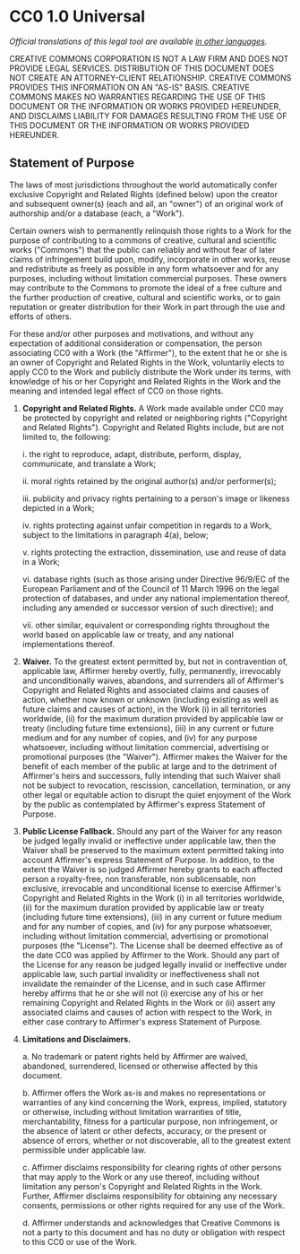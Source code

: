 # CC0 1.0 Universal

_Official translations of this legal tool are available [in other 
languages](
https://creativecommons.org/publicdomain/zero/1.0/legalcode)._

CREATIVE COMMONS CORPORATION IS NOT A LAW FIRM AND DOES NOT PROVIDE 
LEGAL SERVICES. DISTRIBUTION OF THIS DOCUMENT DOES NOT CREATE AN 
ATTORNEY-CLIENT RELATIONSHIP. CREATIVE COMMONS PROVIDES THIS 
INFORMATION ON AN "AS-IS" BASIS. CREATIVE COMMONS MAKES NO WARRANTIES 
REGARDING THE USE OF THIS DOCUMENT OR THE INFORMATION OR WORKS PROVIDED 
HEREUNDER, AND DISCLAIMS LIABILITY FOR DAMAGES RESULTING FROM THE USE 
OF THIS DOCUMENT OR THE INFORMATION OR WORKS PROVIDED HEREUNDER.

## Statement of Purpose

The laws of most jurisdictions throughout the world automatically 
confer exclusive Copyright and Related Rights (defined below) upon the 
creator and subsequent owner(s) (each and all, an "owner") of an 
original work of authorship and/or a database (each, a "Work").

Certain owners wish to permanently relinquish those rights to a Work 
for the purpose of contributing to a commons of creative, cultural and 
scientific works ("Commons") that the public can reliably and without 
fear of later claims of infringement build upon, modify, incorporate in 
other works, reuse and redistribute as freely as possible in any form 
whatsoever and for any purposes, including without limitation 
commercial purposes. These owners may contribute to the Commons to 
promote the ideal of a free culture and the further production of 
creative, cultural and scientific works, or to gain reputation or 
greater distribution for their Work in part through the use and efforts 
of others.

For these and/or other purposes and motivations, and without any 
expectation of additional consideration or compensation, the person 
associating CC0 with a Work (the "Affirmer"), to the extent that he or 
she is an owner of Copyright and Related Rights in the Work, 
voluntarily elects to apply CC0 to the Work and publicly distribute the 
Work under its terms, with knowledge of his or her Copyright and 
Related Rights in the Work and the meaning and intended legal effect of 
CC0 on those rights.

1. **Copyright and Related Rights.** A Work made available under CC0 
    may be protected by copyright and related or neighboring rights
    ("Copyright and Related Rights"). Copyright and Related Rights
    include, but are not limited to, the following:

    i.   the right to reproduce, adapt, distribute, perform, display, 
         communicate, and translate a Work;
  
    ii.  moral rights retained by the original author(s) and/or 
         performer(s);
  
    iii. publicity and privacy rights pertaining to a person's image or
         likeness depicted in a Work;
  
    iv.  rights protecting against unfair competition in regards to a
         Work, subject to the limitations in paragraph 4(a), below;
  
    v.   rights protecting the extraction, dissemination, use and reuse
         of data in a Work;
  
    vi.  database rights (such as those arising under Directive 96/9/EC
         of the European Parliament and of the Council of 11 March 1996
         on the legal protection of databases, and under any national
         implementation thereof, including any amended or successor
         version of such directive); and
  
    vii. other similar, equivalent or corresponding rights throughout
         the world based on applicable law or treaty, and any national
         implementations thereof.
  

2. **Waiver.** To the greatest extent permitted by, but not in
    contravention of, applicable law, Affirmer hereby overtly, fully, 
    permanently, irrevocably and unconditionally waives, abandons, and 
    surrenders all of Affirmer's Copyright and Related Rights and 
    associated claims and causes of action, whether now known or 
    unknown (including existing as well as future claims and causes of 
    action), in the Work (i) in all territories worldwide, (ii) for the 
    maximum duration provided by applicable law or treaty (including 
    future time extensions), (iii) in any current or future medium and 
    for any number of copies, and (iv) for any purpose whatsoever, 
    including without limitation commercial, advertising or promotional 
    purposes (the "Waiver"). Affirmer makes the Waiver for the benefit 
    of each member of the public at large and to the detriment of 
    Affirmer's heirs and successors, fully intending that such Waiver 
    shall not be subject to revocation, rescission, cancellation, 
    termination, or any other legal or equitable action to disrupt the 
    quiet enjoyment of the Work by the public as contemplated by 
    Affirmer's express Statement of Purpose.

3. **Public License Fallback.** Should any part of the Waiver for any
    reason be judged legally invalid or ineffective under applicable 
    law, then the Waiver shall be preserved to the maximum extent 
    permitted taking into account Affirmer's express Statement of 
    Purpose. In addition, to the extent the Waiver is so judged
    Affirmer hereby grants to each affected person a royalty-free, non 
    transferable, non sublicensable, non exclusive, irrevocable and 
    unconditional license to exercise Affirmer's Copyright and Related 
    Rights in the Work (i) in all territories worldwide, (ii) for the 
    maximum duration provided by applicable law or treaty (including 
    future time extensions), (iii) in any current or future medium and 
    for any number of copies, and (iv) for any purpose whatsoever, 
    including without limitation commercial, advertising or promotional 
    purposes (the "License"). The License shall be deemed effective as 
    of the date CC0 was applied by Affirmer to the Work. Should any
    part of the License for any reason be judged legally invalid or 
    ineffective under applicable law, such partial invalidity or 
    ineffectiveness shall not invalidate the remainder of the License, 
    and in such case Affirmer hereby affirms that he or she will not
    (i) exercise any of his or her remaining Copyright and Related
    Rights in the Work or (ii) assert any associated claims and causes
    of action with respect to the Work, in either case contrary to
    Affirmer's express Statement of Purpose.

4. **Limitations and Disclaimers.**

    a. No trademark or patent rights held by Affirmer are waived,
       abandoned, surrendered, licensed or otherwise affected by this
       document.

    b. Affirmer offers the Work as-is and makes no representations or
       warranties of any kind concerning the Work, express, implied,
       statutory or otherwise, including without limitation warranties
       of title, merchantability, fitness for a particular purpose, non
       infringement, or the absence of latent or other defects,
       accuracy, or the present or absence of errors, whether or not
       discoverable, all to the greatest extent permissible under
       applicable law.

    c. Affirmer disclaims responsibility for clearing rights of other
       persons that may apply to the Work or any use thereof, including
       without limitation any person's Copyright and Related Rights in
       the Work. Further, Affirmer disclaims responsibility for
       obtaining any necessary consents, permissions or other rights
       required for any use of the Work.

    d. Affirmer understands and acknowledges that Creative Commons is
       not a party to this document and has no duty or obligation with
       respect to this CC0 or use of the Work.